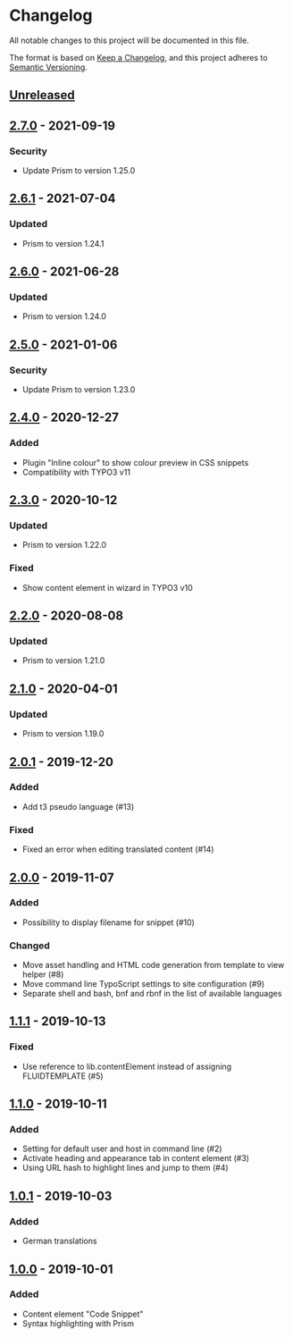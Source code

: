 # Changelog
All notable changes to this project will be documented in this file.

The format is based on [Keep a Changelog](https://keepachangelog.com/en/1.0.0/),
and this project adheres to [Semantic Versioning](https://semver.org/spec/v2.0.0.html).

## [Unreleased]

## [2.7.0] - 2021-09-19

### Security
- Update Prism to version 1.25.0

## [2.6.1] - 2021-07-04

### Updated
- Prism to version 1.24.1

## [2.6.0] - 2021-06-28

### Updated
- Prism to version 1.24.0

## [2.5.0] - 2021-01-06

### Security
- Update Prism to version 1.23.0

## [2.4.0] - 2020-12-27

### Added
- Plugin "Inline colour" to show colour preview in CSS snippets
- Compatibility with TYPO3 v11

## [2.3.0] - 2020-10-12

### Updated
- Prism to version 1.22.0

### Fixed
- Show content element in wizard in TYPO3 v10

## [2.2.0] - 2020-08-08

### Updated
- Prism to version 1.21.0

## [2.1.0] - 2020-04-01

### Updated
- Prism to version 1.19.0

## [2.0.1] - 2019-12-20

### Added
- Add t3 pseudo language (#13)

### Fixed
- Fixed an error when editing translated content (#14)

## [2.0.0] - 2019-11-07

### Added
- Possibility to display filename for snippet (#10)

### Changed
- Move asset handling and HTML code generation from template to view helper (#8)
- Move command line TypoScript settings to site configuration (#9)
- Separate shell and bash, bnf and rbnf in the list of available languages

## [1.1.1] - 2019-10-13

### Fixed
- Use reference to lib.contentElement instead of assigning FLUIDTEMPLATE (#5)

## [1.1.0] - 2019-10-11

### Added
- Setting for default user and host in command line (#2)
- Activate heading and appearance tab in content element (#3)
- Using URL hash to highlight lines and jump to them (#4)

## [1.0.1] - 2019-10-03

### Added
- German translations

## [1.0.0] - 2019-10-01

### Added
- Content element "Code Snippet"
- Syntax highlighting with Prism


[Unreleased]: https://github.com/brotkrueml/codehighlight/compare/v2.7.0...HEAD
[2.7.0]: https://github.com/brotkrueml/codehighlight/compare/v2.6.1...v2.7.0
[2.6.1]: https://github.com/brotkrueml/codehighlight/compare/v2.6.0...v2.6.1
[2.6.0]: https://github.com/brotkrueml/codehighlight/compare/v2.5.0...v2.6.0
[2.5.0]: https://github.com/brotkrueml/codehighlight/compare/v2.4.0...v2.5.0
[2.4.0]: https://github.com/brotkrueml/codehighlight/compare/v2.3.0...v2.4.0
[2.3.0]: https://github.com/brotkrueml/codehighlight/compare/v2.2.0...v2.3.0
[2.2.0]: https://github.com/brotkrueml/codehighlight/compare/v2.1.0...v2.2.0
[2.1.0]: https://github.com/brotkrueml/codehighlight/compare/v2.0.1...v2.1.0
[2.0.1]: https://github.com/brotkrueml/codehighlight/compare/v2.0.0...v2.0.1
[2.0.0]: https://github.com/brotkrueml/codehighlight/compare/v1.1.1...v2.0.0
[1.1.1]: https://github.com/brotkrueml/codehighlight/compare/v1.1.0...v1.1.1
[1.1.0]: https://github.com/brotkrueml/codehighlight/compare/v1.0.1...v1.1.0
[1.0.1]: https://github.com/brotkrueml/codehighlight/compare/v1.0.0...v1.0.1
[1.0.0]: https://github.com/brotkrueml/codehighlight/releases/tag/v1.0.0
